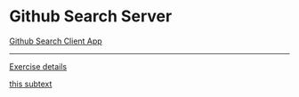 # Github Search Server

[Github Search Client App](https://github.com/AviNessimian/github-search-client-app "Client Side")

___

[Exercise details](/Docs/fullstack-exercise.md)

[this subtext](/Docs/fullstack-exercise.txt)



